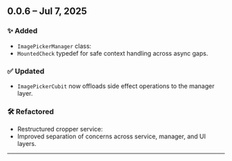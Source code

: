 
## 0.0.6 – Jul 7, 2025

### ✨ Added

- `ImagePickerManager` class:
- `MountedCheck` typedef for safe context handling across async gaps.

### ✅ Updated

- `ImagePickerCubit` now offloads side effect operations to the manager layer.

### 🛠️ Refactored

- Restructured cropper service:
- Improved separation of concerns across service, manager, and UI layers.

---

